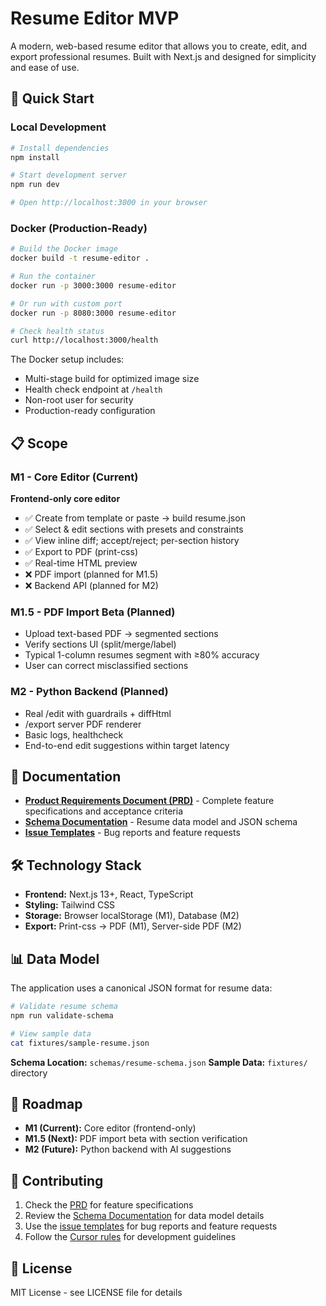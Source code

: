 # Resume Editor MVP

A modern, web-based resume editor that allows you to create, edit, and export professional resumes. Built with Next.js and designed for simplicity and ease of use.

## 🚀 Quick Start

### Local Development

```bash
# Install dependencies
npm install

# Start development server
npm run dev

# Open http://localhost:3000 in your browser
```

### Docker (Production-Ready)

```bash
# Build the Docker image
docker build -t resume-editor .

# Run the container
docker run -p 3000:3000 resume-editor

# Or run with custom port
docker run -p 8080:3000 resume-editor

# Check health status
curl http://localhost:3000/health
```

The Docker setup includes:
- Multi-stage build for optimized image size
- Health check endpoint at `/health`
- Non-root user for security
- Production-ready configuration

## 📋 Scope

### M1 - Core Editor (Current)
**Frontend-only core editor**
- ✅ Create from template or paste → build resume.json
- ✅ Select & edit sections with presets and constraints
- ✅ View inline diff; accept/reject; per-section history
- ✅ Export to PDF (print-css)
- ✅ Real-time HTML preview
- ❌ PDF import (planned for M1.5)
- ❌ Backend API (planned for M2)

### M1.5 - PDF Import Beta (Planned)
- Upload text-based PDF → segmented sections
- Verify sections UI (split/merge/label)
- Typical 1-column resumes segment with ≥80% accuracy
- User can correct misclassified sections

### M2 - Python Backend (Planned)
- Real /edit with guardrails + diffHtml
- /export server PDF renderer
- Basic logs, healthcheck
- End-to-end edit suggestions within target latency

## 📖 Documentation

- **[Product Requirements Document (PRD)](docs/PRD.md)** - Complete feature specifications and acceptance criteria
- **[Schema Documentation](docs/SCHEMA.md)** - Resume data model and JSON schema
- **[Issue Templates](.github/ISSUE_TEMPLATE/)** - Bug reports and feature requests

## 🛠️ Technology Stack

- **Frontend:** Next.js 13+, React, TypeScript
- **Styling:** Tailwind CSS
- **Storage:** Browser localStorage (M1), Database (M2)
- **Export:** Print-css → PDF (M1), Server-side PDF (M2)

## 📊 Data Model

The application uses a canonical JSON format for resume data:

```bash
# Validate resume schema
npm run validate-schema

# View sample data
cat fixtures/sample-resume.json
```

**Schema Location:** `schemas/resume-schema.json`
**Sample Data:** `fixtures/` directory

## 🎯 Roadmap

- **M1 (Current):** Core editor (frontend-only)
- **M1.5 (Next):** PDF import beta with section verification
- **M2 (Future):** Python backend with AI suggestions

## 🤝 Contributing

1. Check the [PRD](docs/PRD.md) for feature specifications
2. Review the [Schema Documentation](docs/SCHEMA.md) for data model details
3. Use the [issue templates](.github/ISSUE_TEMPLATE/) for bug reports and feature requests
4. Follow the [Cursor rules](.cursorrules) for development guidelines

## 📄 License

MIT License - see LICENSE file for details
